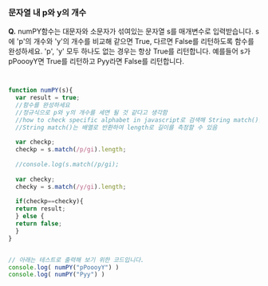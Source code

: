 ### 문자열 내 p와 y의 개수

**Q.** numPY함수는 대문자와 소문자가 섞여있는 문자열 s를 매개변수로 입력받습니다.
s에 'p'의 개수와 'y'의 개수를 비교해 같으면 True, 다르면 False를 리턴하도록 함수를 완성하세요. 'p', 'y' 모두 하나도 없는 경우는 항상 True를 리턴합니다.
예를들어 s가 pPoooyY면 True를 리턴하고 Pyy라면 False를 리턴합니다.

```javascript


function numPY(s){
  var result = true;
  //함수를 완성하세요
  //정규식으로 p와 y의 개수를 세면 될 것 같다고 생각함
  //how to check specific alphabet in javascript로 검색해 String match()를 알게됨
  //String match()는 배열로 반환하여 length로 길이를 측정할 수 있음
  
  var checkp;
  checkp = s.match(/p/gi).length;
  
  //console.log(s.match(/p/gi);
  
  var checky;
  checky = s.match(/y/gi).length;
  
  if(checkp==checky){
  return result;
  } else {
  return false;
  }
}


// 아래는 테스트로 출력해 보기 위한 코드입니다.
console.log( numPY("pPoooyY") )
console.log( numPY("Pyy") )

```

